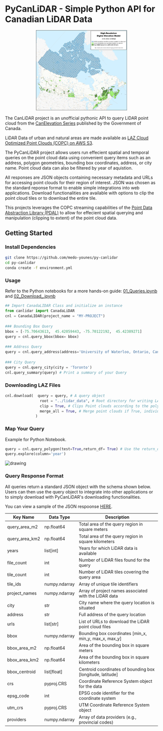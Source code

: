 # PyCanLiDAR - Simple Python API for Canadian LiDAR Data


<div style="text-align: center;">
  <img src="media/coverage_map.png" alt="drawing" width="300">
</div>


The CanLiDAR project is an unofficial pythonic API to query LiDAR point cloud from the [CanElevation Series](https://open.canada.ca/data/en/dataset/7069387e-9986-4297-9f55-0288e9676947) published by the Government of Canada.

LiDAR Data of urban and natural areas are made available as [LAZ Cloud Optimized Point Clouds (COPC) on AWS S3](https://canelevation-lidar-point-clouds.s3.ca-central-1.amazonaws.com/pointclouds_nuagespoints/index.html#pointclouds_nuagespoints/). 

The PyCanLiDAR project allows users run effecient spatial and temporal queries on the point cloud data using convenient query items such as an address, polygon geometries, bounding box coordinates, address, or city name. Point cloud data can also be filtered by year of aquistion. 

All responses are JSON objects containing necessary metadata and URLs for accessing point clouds for their region of interest. JSON was chosen as the standard reponse format to enable simple integrations into web applications. Download functionalities are available with options to clip the point cloud tiles or to download the entire tile.

This projects leverages the COPC streaming capabilities of the [Point Data Abstraction Library (PDAL)](https://pdal.io/en/stable/index.html) to allow for effecient spatial querying and manipulation (clipping to extent) of the point cloud data.


## Getting Started


### Install Dependencies

```bash
git clone https://github.com/medo-younes/py-canlidar
cd py-canlidar
conda create -f environment.yml
```


### Usage

Refer to the Python notebooks for a more hands-on guide: [01_Queries.ipynb](notebooks/01_Queries.ipynb) and [02_Download_.ipynb](notebooks/01_Download.ipynb)


```python
## Import CanadaLIDAR Class and initialize an instance
from canlidar import CanadaLiDAR
cnl = CanadaLIDAR(project_name = "MY-PROJECT")

### Bounding Box Query
bbox = [-75.70643613,  45.42059443, -75.70122192,  45.42389271]
query = cnl.query_bbox(bbox= bbox)

### Address Query
query = cnl.query_address(address='University of Waterloo, Ontario, Canada',distance_km = 0.5)

### City Query
query = cnl.query_city(city = 'Toronto')
cnl.query_summary(query) # Print a summary of your Query
```

### Downloading LAZ Files
```python
cnl.download(  query = query, # A query object 
                root = "../lidar_data", # Root directory for writing LAZ files
                clip = True, # Clips Point clouds according to the polygon passed by the query
                merge_all = True, # Merge point clouds if True, indiviudal LAZ files will be downloaded if False
              )
```


### Map Your Query

Example for Python Notebook.

```python
query = cnl.query_polygon(test=True,return_df= True) # Use the return_df argument to get a GeoDataFrame of the queries tiles
query.explore(column='year')
```
<div>
  <img src="media/query_example.png" alt="drawing" width="400">
</div>



### Query Response Format

All queries return a standard JSON object with the schema shown below. Users can then use the query object to integrate into other applications or to simply download with PyCanLiDAR's downloading functionalities.

You can view a sample of the JSON respoonse [HERE](data/sample.json).

| Key Name | Data Type | Description |
|----------|-----------|-------------|
| query_area_m2 | np.float64 | Total area of the query region in square meters |
| query_area_km2 | np.float64 | Total area of the query region in square kilometers |
| years | list[int] | Years for which LiDAR data is available |
| file_count | int | Number of LiDAR files found for the query |
| tile_count | int | Number of LiDAR tiles covering the query area |
| tile_ids | numpy.ndarray | Array of unique tile identifiers |
| project_names | numpy.ndarray | Array of project names associated with the LiDAR data |
| city | str | City name where the query location is situated |
| address | str | Full address of the query location |
| urls | list[str] | List of URLs to download the LiDAR point cloud files |
| bbox | numpy.ndarray | Bounding box coordinates [min_x, min_y, max_x, max_y] |
| bbox_area_m2 | np.float64 | Area of the bounding box in square meters |
| bbox_area_km2 | np.float64 | Area of the bounding box in square kilometers |
| bbox_centroid | list[float] | Centroid coordinates of bounding box [longitude, latitude] |
| crs | pyproj.CRS | Coordinate Reference System object for the data |
| epsg_code | int | EPSG code identifier for the coordinate system |
| utm_crs | pyproj.CRS | UTM Coordinate Reference System object |
| providers | numpy.ndarray | Array of data providers (e.g., provincial codes) |
